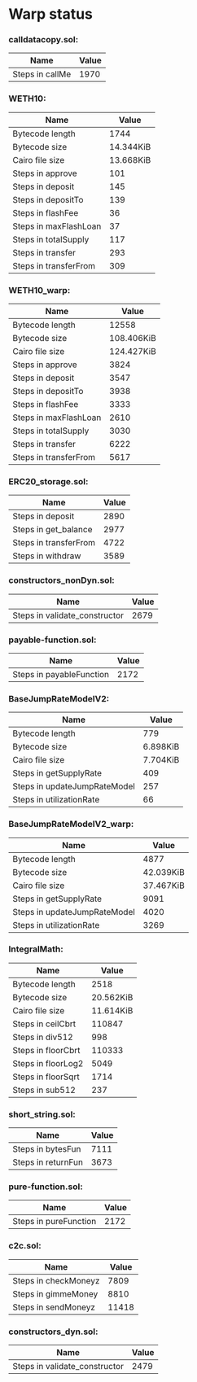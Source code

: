 # Warp status
### calldatacopy.sol:
| Name | Value |
| ----------- | ----------- |
| Steps in callMe | 1970 |
### WETH10:
| Name | Value |
| ----------- | ----------- |
| Bytecode length | 1744 |
| Bytecode size | 14.344KiB |
| Cairo file size | 13.668KiB |
| Steps in approve | 101 |
| Steps in deposit | 145 |
| Steps in depositTo | 139 |
| Steps in flashFee | 36 |
| Steps in maxFlashLoan | 37 |
| Steps in totalSupply | 117 |
| Steps in transfer | 293 |
| Steps in transferFrom | 309 |
### WETH10_warp:
| Name | Value |
| ----------- | ----------- |
| Bytecode length | 12558 |
| Bytecode size | 108.406KiB |
| Cairo file size | 124.427KiB |
| Steps in approve | 3824 |
| Steps in deposit | 3547 |
| Steps in depositTo | 3938 |
| Steps in flashFee | 3333 |
| Steps in maxFlashLoan | 2610 |
| Steps in totalSupply | 3030 |
| Steps in transfer | 6222 |
| Steps in transferFrom | 5617 |
### ERC20_storage.sol:
| Name | Value |
| ----------- | ----------- |
| Steps in deposit | 2890 |
| Steps in get_balance | 2977 |
| Steps in transferFrom | 4722 |
| Steps in withdraw | 3589 |
### constructors_nonDyn.sol:
| Name | Value |
| ----------- | ----------- |
| Steps in validate_constructor | 2679 |
### payable-function.sol:
| Name | Value |
| ----------- | ----------- |
| Steps in payableFunction | 2172 |
### BaseJumpRateModelV2:
| Name | Value |
| ----------- | ----------- |
| Bytecode length | 779 |
| Bytecode size | 6.898KiB |
| Cairo file size | 7.704KiB |
| Steps in getSupplyRate | 409 |
| Steps in updateJumpRateModel | 257 |
| Steps in utilizationRate | 66 |
### BaseJumpRateModelV2_warp:
| Name | Value |
| ----------- | ----------- |
| Bytecode length | 4877 |
| Bytecode size | 42.039KiB |
| Cairo file size | 37.467KiB |
| Steps in getSupplyRate | 9091 |
| Steps in updateJumpRateModel | 4020 |
| Steps in utilizationRate | 3269 |
### IntegralMath:
| Name | Value |
| ----------- | ----------- |
| Bytecode length | 2518 |
| Bytecode size | 20.562KiB |
| Cairo file size | 11.614KiB |
| Steps in ceilCbrt | 110847 |
| Steps in div512 | 998 |
| Steps in floorCbrt | 110333 |
| Steps in floorLog2 | 5049 |
| Steps in floorSqrt | 1714 |
| Steps in sub512 | 237 |
### short_string.sol:
| Name | Value |
| ----------- | ----------- |
| Steps in bytesFun | 7111 |
| Steps in returnFun | 3673 |
### pure-function.sol:
| Name | Value |
| ----------- | ----------- |
| Steps in pureFunction | 2172 |
### c2c.sol:
| Name | Value |
| ----------- | ----------- |
| Steps in checkMoneyz | 7809 |
| Steps in gimmeMoney | 8810 |
| Steps in sendMoneyz | 11418 |
### constructors_dyn.sol:
| Name | Value |
| ----------- | ----------- |
| Steps in validate_constructor | 2479 |
